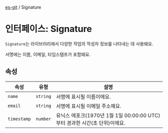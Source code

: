 [es-git](../globals.md) / Signature

# 인터페이스: Signature

`Signature`는 라이브러리에서 다양한 작업의 작성자 정보를 나타내는 데 사용돼요.

서명에는 이름, 이메일, 타임스탬프가 포함돼요.

## 속성

| 속성                                 | 유형       | 설명                                                   |
|------------------------------------|----------|------------------------------------------------------|
| <a id="name"></a> `name`           | `string` | 서명에 표시될 이름이에요.                                       |
| <a id="email"></a> `email`         | `string` | 서명에 표시될 이메일 주소예요.                                    |
| <a id="timestamp"></a> `timestamp` | `number` | 유닉스 에포크(1970년 1월 1일 00:00:00 UTC)부터 경과한 시간(초 단위)이에요. |
